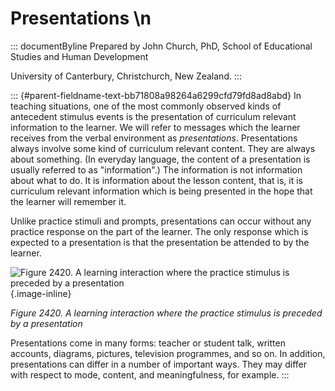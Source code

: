 # Presentations \n

::: documentByline
Prepared by John Church, PhD, School of Educational Studies and Human
Development

University of Canterbury, Christchurch, New Zealand.
:::

::: {#parent-fieldname-text-bb71808a98264a6299cfd79fd8ad8abd}
In teaching situations, one of the most commonly observed kinds of
antecedent stimulus events is the presentation of curriculum relevant
information to the learner. We will refer to messages which the learner
receives from the verbal environment as *presentations*. Presentations
always involve some kind of curriculum relevant content. They are always
about something. (In everyday language, the content of a presentation is
usually referred to as "information".) The information is not
information about what to do. It is information about the lesson
content, that is, it is curriculum relevant information which is being
presented in the hope that the learner will remember it.

Unlike practice stimuli and prompts, presentations can occur without any
practice response on the part of the learner. The only response which is
expected to a presentation is that the presentation be attended to by
the learner.

![Figure 2420. A learning interaction where the practice stimulus is
preceded by a
presentation](../../../../../assets/images/TECKSFig2420.png "Figure 2420. A learning interaction where the practice stimulus is preceded by a presentation"){.image-inline}

*Figure 2420. A learning interaction where the practice stimulus is
preceded by a presentation*

Presentations come in many forms: teacher or student talk, written
accounts, diagrams, pictures, television programmes, and so on. In
addition, presentations can differ in a number of important ways. They
may differ with respect to mode, content, and meaningfulness, for
example.
:::
